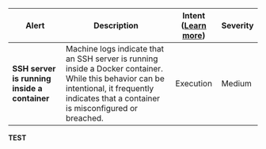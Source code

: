 |Alert|Description|Intent ([Learn more](#intentions))|Severity|
|----|----|:----:|--|
|**SSH server is running inside a container**|Machine logs indicate that an SSH server is running inside a Docker container. While this behavior can be intentional, it frequently indicates that a container is misconfigured or breached.|Execution|Medium|
**TEST**
